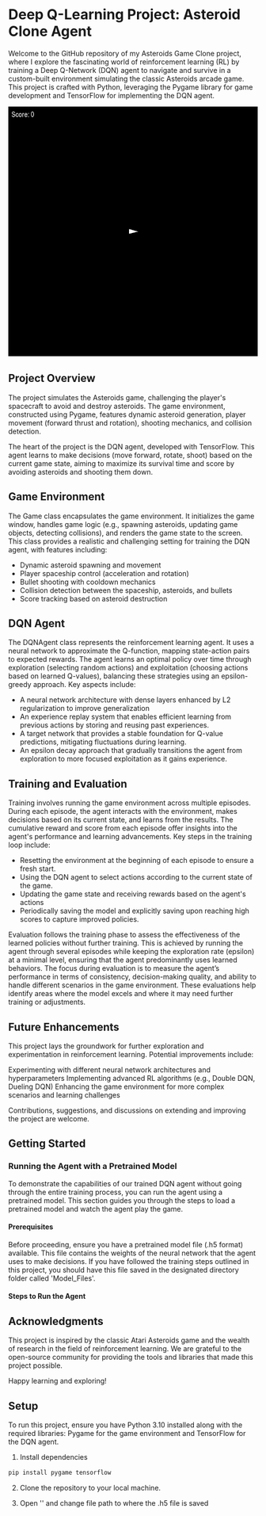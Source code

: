 # Deep Q-Learning Project: Asteroid Clone Agent

Welcome to the GitHub repository of my Asteroids Game Clone project, where I explore the fascinating world of reinforcement learning (RL) by training a Deep Q-Network (DQN) agent to navigate and survive in a custom-built environment simulating the classic Asteroids arcade game. This project is crafted with Python, leveraging the Pygame library for game development and TensorFlow for implementing the DQN agent.

![DQN Agent after 1500 Episodes](Images/DQNAgent_gameplay.gif)

## Project Overview
The project simulates the Asteroids game, challenging the player's spacecraft to avoid and destroy asteroids. The game environment, constructed using Pygame, features dynamic asteroid generation, player movement (forward thrust and rotation), shooting mechanics, and collision detection.

The heart of the project is the DQN agent, developed with TensorFlow. This agent learns to make decisions (move forward, rotate, shoot) based on the current game state, aiming to maximize its survival time and score by avoiding asteroids and shooting them down.

## Game Environment 
The Game class encapsulates the game environment. It initializes the game window, handles game logic (e.g., spawning asteroids, updating game objects, detecting collisions), and renders the game state to the screen. This class provides a realistic and challenging setting for training the DQN agent, with features including:

* Dynamic asteroid spawning and movement
* Player spaceship control (acceleration and rotation)
* Bullet shooting with cooldown mechanics
* Collision detection between the spaceship, asteroids, and bullets
* Score tracking based on asteroid destruction

## DQN Agent
The DQNAgent class represents the reinforcement learning agent. It uses a neural network to approximate the Q-function, mapping state-action pairs to expected rewards. The agent learns an optimal policy over time through exploration (selecting random actions) and exploitation (choosing actions based on learned Q-values), balancing these strategies using an epsilon-greedy approach. Key aspects include:

* A neural network architecture with dense layers enhanced by L2 regularization to improve generalization
* An experience replay system that enables efficient learning from previous actions by storing and reusing past experiences.
* A target network that provides a stable foundation for Q-value predictions, mitigating fluctuations during learning.
* An epsilon decay approach that gradually transitions the agent from exploration to more focused exploitation as it gains experience.

## Training and Evaluation
Training involves running the game environment across multiple episodes. During each episode, the agent interacts with the environment, makes decisions based on its current state, and learns from the results. The cumulative reward and score from each episode offer insights into the agent's performance and learning advancements. Key steps in the training loop include:

* Resetting the environment at the beginning of each episode to ensure a fresh start.
* Using the DQN agent to select actions according to the current state of the game.
* Updating the game state and receiving rewards based on the agent's actions
* Periodically saving the model and explicitly saving upon reaching high scores to capture improved policies.

Evaluation follows the training phase to assess the effectiveness of the learned policies without further training. This is achieved by running the agent through several episodes while keeping the exploration rate (epsilon) at a minimal level, ensuring that the agent predominantly uses learned behaviors. The focus during evaluation is to measure the agent’s performance in terms of consistency, decision-making quality, and ability to handle different scenarios in the game environment. These evaluations help identify areas where the model excels and where it may need further training or adjustments.

## Future Enhancements
This project lays the groundwork for further exploration and experimentation in reinforcement learning. Potential improvements include:

Experimenting with different neural network architectures and hyperparameters
Implementing advanced RL algorithms (e.g., Double DQN, Dueling DQN)
Enhancing the game environment for more complex scenarios and learning challenges

Contributions, suggestions, and discussions on extending and improving the project are welcome.












## Getting Started

### Running the Agent with a Pretrained Model
To demonstrate the capabilities of our trained DQN agent without going through the entire training process, you can run the agent using a pretrained model. This section guides you through the steps to load a pretrained model and watch the agent play the game.

#### Prerequisites
Before proceeding, ensure you have a pretrained model file (.h5 format) available. This file contains the weights of the neural network that the agent uses to make decisions. If you have followed the training steps outlined in this project, you should have this file saved in the designated directory folder called 'Model_Files'.

#### Steps to Run the Agent


## Acknowledgments
This project is inspired by the classic Atari Asteroids game and the wealth of research in the field of reinforcement learning. We are grateful to the open-source community for providing the tools and libraries that made this project possible.

Happy learning and exploring!



















## Setup

To run this project, ensure you have Python 3.10 installed along with the required libraries: Pygame for the game environment and TensorFlow for the DQN agent.

1. Install dependencies

```python
pip install pygame tensorflow
```

2. Clone the repository to your local machine.

3. Open '' and change file path to where the .h5 file is saved
